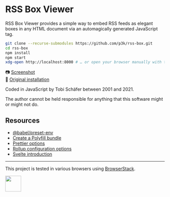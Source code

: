 # RSS Box Viewer

RSS Box Viewer provides a simple way to embed RSS feeds as elegant boxes in any HTML document via an automagically generated JavaScript tag.

```sh
git clone --recurse-submodules https://github.com/p3k/rss-box.git
cd rss-box
npm install
npm start
xdg-open http://localhost:8000 # … or open your browser manually with this URL
```

📷 [Screenshot](img/screenshot.png)  
🧐 [Original installation](https://p3k.org/rss)

Coded in JavaScript by Tobi Schäfer between 2001 and 2021.

The author cannot be held responsible for anything that this software might or might not do.

## Resources

- [@babel/preset-env](https://babeljs.io/docs/babel-preset-env)
- [Create a Polyfill bundle](https://polyfill.io/v3/url-builder)
- [Prettier options](https://prettier.io/docs/en/options.htm)
- [Rollup configuration options](https://rollupjs.org/configuration-options/)
- [Svelte introduction](https://svelte.dev/docs/introduction)

---

This project is tested in various browsers using [BrowserStack](https://www.browserstack.com).

<a href='https://www.browserstack.com'><img height=50 src='img/browserstack.svg'></a>
